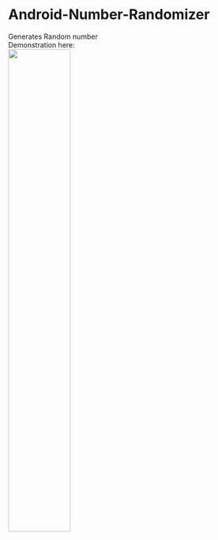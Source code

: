 # Android-Number-Randomizer
Generates Random number
<br>
Demonstration here: 
<br>
[<img src="https://i.ytimg.com/vi/iHygBTCS7Q0/maxresdefault.jpg" width="50%">](https://youtu.be/iHygBTCS7Q0)
